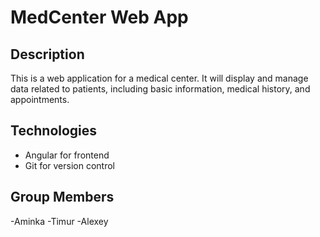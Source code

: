 # MedCenter Web App

## Description
This is a web application for a medical center. It will display and manage data related to patients, including basic information, medical history, and appointments.

## Technologies
- Angular for frontend
- Git for version control

## Group Members
-Aminka
-Timur
-Alexey

